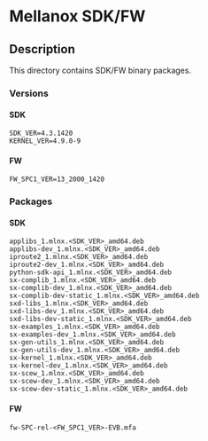 # Mellanox SDK/FW

## Description

This directory contains SDK/FW binary packages.

### Versions

#### SDK
```
SDK_VER=4.3.1420
KERNEL_VER=4.9.0-9
```

#### FW
```
FW_SPC1_VER=13_2000_1420
```

### Packages

#### SDK
```
applibs_1.mlnx.<SDK_VER>_amd64.deb
applibs-dev_1.mlnx.<SDK_VER>_amd64.deb
iproute2_1.mlnx.<SDK_VER>_amd64.deb
iproute2-dev_1.mlnx.<SDK_VER>_amd64.deb
python-sdk-api_1.mlnx.<SDK_VER>_amd64.deb
sx-complib_1.mlnx.<SDK_VER>_amd64.deb
sx-complib-dev_1.mlnx.<SDK_VER>_amd64.deb
sx-complib-dev-static_1.mlnx.<SDK_VER>_amd64.deb
sxd-libs_1.mlnx.<SDK_VER>_amd64.deb
sxd-libs-dev_1.mlnx.<SDK_VER>_amd64.deb
sxd-libs-dev-static_1.mlnx.<SDK_VER>_amd64.deb
sx-examples_1.mlnx.<SDK_VER>_amd64.deb
sx-examples-dev_1.mlnx.<SDK_VER>_amd64.deb
sx-gen-utils_1.mlnx.<SDK_VER>_amd64.deb
sx-gen-utils-dev_1.mlnx.<SDK_VER>_amd64.deb
sx-kernel_1.mlnx.<SDK_VER>_amd64.deb
sx-kernel-dev_1.mlnx.<SDK_VER>_amd64.deb
sx-scew_1.mlnx.<SDK_VER>_amd64.deb
sx-scew-dev_1.mlnx.<SDK_VER>_amd64.deb
sx-scew-dev-static_1.mlnx.<SDK_VER>_amd64.deb
```

#### FW
```
fw-SPC-rel-<FW_SPC1_VER>-EVB.mfa
```
